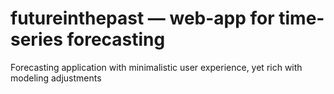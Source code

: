 # futureinthepast — web-app for time-series forecasting


Forecasting application with minimalistic user experience, yet rich with modeling adjustments 
